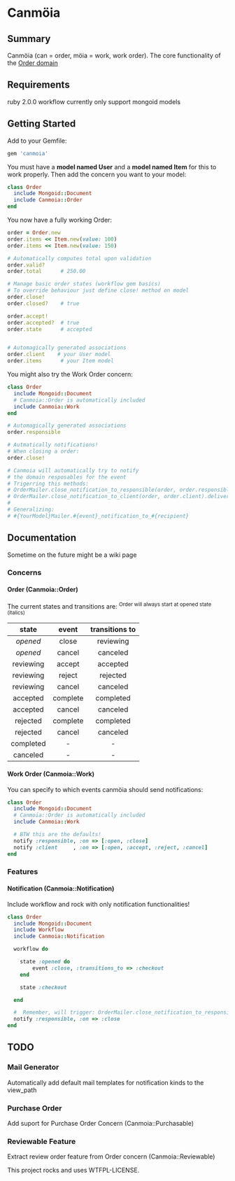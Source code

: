 Canmöia
=======

<!---

TODO Add badges of this services

[![Travis](https://api.travis-ci.org/indefinido/canmoia.png)](http://travis-ci.org/indefinido/canmoia)
[![Coverage Status](https://coveralls.io/repos/indefinido/canmoia/badge.png?branch=master)](https://coveralls.io/r/indefinido/canmoia)
[![Code Climate](https://codeclimate.com/github/indefinido/canmoia.png)](https://codeclimate.com/github/indefinido/canmoia)
![project status](http://stillmaintained.com/indefinido/canmoia.png)

-->

Summary
-------

Canmöia (can = order, möia = work, work order). The core functionality of the  [Order domain](http://en.wikipedia.org/wiki/Work_order)

Requirements
------------

  ruby 2.0.0
  workflow
  currently only support mongoid models

Getting Started
---------------

Add to your Gemfile:

```ruby
gem 'canmoia'
```

You must have a **model named User** and a **model named Item** for this to
work properly. Then add the concern you want to your model:

```ruby
class Order
  include Mongoid::Document
  include Canmoia::Order
end
```


You now have a fully working Order:

```ruby
order = Order.new
order.items << Item.new(value: 100)
order.items << Item.new(value: 150)

# Automatically computes total upon validation
order.valid?
order.total      # 250.00

# Manage basic order states (workflow gem basics)
# To override behaviour just define close! method on model
order.close!
order.closed?    # true

order.accept!
order.accepted?  # true
order.state      # accepted


# Automagically generated associations
order.client    # your User model
order.items      # your Item model
```

You might also try the Work Order concern:

```ruby
class Order
  include Mongoid::Document
  # Canmoia::Order is automatically included
  include Canmoia::Work
end

# Automagically generated associations
order.responsible

# Autmatically notifications!
# When closing a order:
order.close!

# Canmoia will automatically try to notify
# the domain resposables for the event
# Trigerring this methods:
# OrderMailer.close_notification_to_responsible(order, order.responsible).deliver
# OrderMailer.close_notification_to_client(order, order.client).deliver
#
# Generalizing:
# #{YourModel}Mailer.#{event}_notification_to_#{recipient}

```

Documentation
-------------

Sometime on the future might be a wiki page

### Concerns
#### Order (Canmoia::Order)

The current states and transitions are:
<sup>Order will always start at opened state (italics)</sup>

| state       | event    | transitions to |
|:-----------:|:--------:|:--------------:|
| *opened*    | close    | reviewing      |
| *opened*    | cancel   | canceled       |
| reviewing   | accept   | accepted       |
| reviewing   | reject   | rejected       |
| reviewing   | cancel   | canceled       |
| accepted    | complete | completed      |
| accepted    | cancel   | canceled       |
| rejected    | complete | completed      |
| rejected    | cancel   | canceled       |
| completed   | -        | -              |
| canceled    | -        | -              |


#### Work Order (Canmoia::Work)


You can specify to which events canmöia should send notifications:

```ruby
class Order
  include Mongoid::Document
  # Canmoia::Order is automatically included
  include Canmoia::Work

  # BTW this are the defaults!
  notify :responsible, :on => [:open, :close]
  notify :client     , :on => [:open, :accept, :reject, :cancel]
end
```
### Features


#### Notification (Canmoia::Notification)
 Include workflow and rock with only notification functionalities!

```ruby
class Order
  include Mongoid::Document
  include Workflow
  include Canmoia::Notification

  workflow do

    state :opened do
        event :close, :transitions_to => :checkout
    end

    state :checkout

  end

  #  Remember, will trigger: OrderMailer.close_notification_to_responsible(order, order.responsible).deliver
  notify :responsible, :on => :close
end
```


TODO
----

### Mail Generator
Automatically add default mail templates for notification kinds to the view_path

### Purchase Order
Add suport for Purchase Order Concern    (Canmoia::Purchasable)

### Reviewable Feature
Extract review order feature from Order concern (Canmoia::Reviewable)





This project rocks and uses WTFPL-LICENSE.
